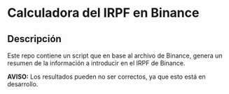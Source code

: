 # Calculadora del IRPF en Binance

## Descripción

Este repo contiene un script que en base al archivo de Binance, genera un resumen de la información a introducir en el IRPF de Binance.

**AVISO:** Los resultados pueden no ser correctos, ya que esto está en desarrollo.
